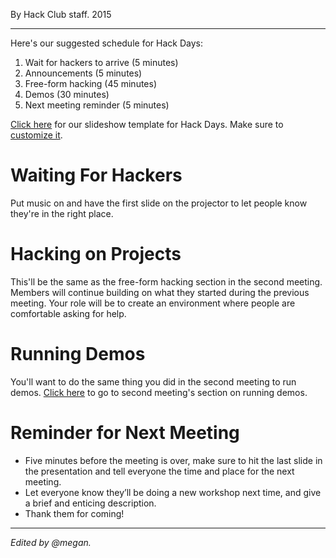 By Hack Club staff. 2015

---

Here's our suggested schedule for Hack Days:

1. Wait for hackers to arrive (5 minutes)
2. Announcements (5 minutes)
3. Free-form hacking (45 minutes)
4. Demos (30 minutes)
5. Next meeting reminder (5 minutes)

[Click here](https://docs.google.com/presentation/d/1uIcNYRY5ZLaLgEMO_1p-ZPmdaxeh1osy-0UpDjG2Z7w/edit?usp=sharing) for our slideshow template for Hack Days. Make sure to [customize it](https://archived.guide.hackclub.com/#/meetings/?id=slideshow-presentations).

# Waiting For Hackers

Put music on and have the first slide on the projector to let people know they're in the right place.

# Hacking on Projects

This'll be the same as the free-form hacking section in the second meeting. Members will continue building on what they started during the previous meeting. Your role will be to create an environment where people are comfortable asking for help.

# Running Demos

You'll want to do the same thing you did in the second meeting to run demos. [Click here](https://archived.guide.hackclub.com/#/meetings/second_meeting?id=demos) to go to second meeting's section on running demos.

# Reminder for Next Meeting

* Five minutes before the meeting is over, make sure to hit the last slide in the presentation and tell everyone the time and place for the next meeting.
* Let everyone know they’ll be doing a new workshop next time, and give a brief and enticing description.
* Thank them for coming!

---

_Edited by @megan._